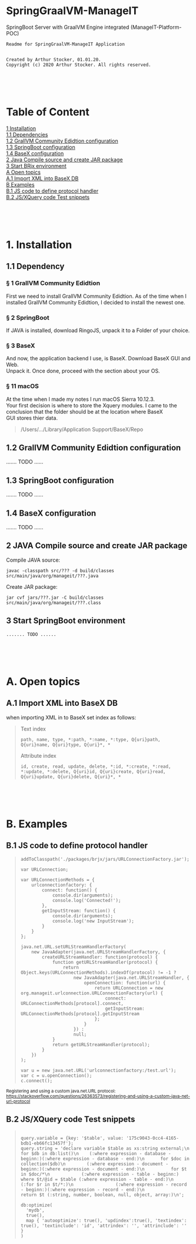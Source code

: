 # SpringGraalVM-ManageIT

SpringBoot Server with GraalVM Engine integrated (ManageIT-Platform-POC)

~~~
Readme for SpringGraalVM-ManageIT Application  
  
 
Created by Arthur Stocker, 01.01.20.  
Copyright (c) 2020 Arthur Stocker. All rights reserved.  
~~~


&nbsp;  
&nbsp;  
&nbsp;  
# Table of Content
[1    Installation](#1-installation)  
[1.1  Dependencies](#11-dependency)  
[1.2  GrallVM Community Edidtion configuration](#12-java-configuration)  
[1.3  SpringBoot configuration](#13-ringojs-configuration)   
[1.4  BaseX configuration](#14-basex-configuration)  
[2    Java Compile source and create JAR package](#2-java-compile-source-and-create-jar-package)  
[3    Start BRjx environment](#3-start-brjx-environment)  
[A    Open topics](#a-open-topics)  
[A.1  Import XML into BaseX DB](#a1-import-xml-into-basex-db)  
[B    Examples](#b-examples)  
[B.1  JS code to define protocol handler](#b1-js-code-to-define-protocol-handler)  
[B.2  JS/XQuery code Test snippets](#b2-js-code-testsnipets)  


&nbsp;  
&nbsp;  
&nbsp;  
# 1. Installation  
## 1.1 Dependency  

### § 1 GrallVM Community Edidtion  
First we need to install GrallVM Community Edidtion. As of the time when I installed GrallVM Community Edidtion, I decided to install the newest one.  

### § 2 SpringBoot  
If JAVA is installed, download RingoJS, unpack it to a Folder of your choice.  

### § 3 BaseX  
And now, the application backend I use, is BaseX. Download BaseX GUI and Web.  
Unpack it. Once done, proceed with the section about your OS.  


### § 11 macOS  
At the time when I made my notes I run macOS Sierra 10.12.3.  
Your first decision is where to store the Xquery modules. I came to the conclusion that the folder should be at the location where BaseX  
GUI stores thier data.  

> /Users/.../Library/Application Support/BaseX/Repo


## 1.2  GrallVM Community Edidtion configuration 
....... TODO ...... 

## 1.3 SpringBoot configuration 
....... TODO ...... 

## 1.4  BaseX configuration 
....... TODO ...... 

## 2 JAVA Compile source and create JAR package 
Compile JAVA source: 
````
javac -classpath src/??? -d build/classes src/main/java/org/manageit/???.java
````
Create JAR package: 
````
jar cvf jars/???.jar -C build/classes src/main/java/org/manageit/???.class
````

## 3 Start SpringBoot environment
```` 
....... TODO ...... 
````


&nbsp;  
&nbsp;  
&nbsp;  
# A. Open topics  

## A.1 Import XML into BaseX DB  

when importing XML in to BaseX set index as follows:
> Text index
> ```
> path, name, type, *:path, *:name, *:type, Q{uri}path, Q{uri}name, Q{uri}type, Q{uri}*, *
> ```
> Attribute index
> ```
> id, create, read, update, delete, *:id, *:create, *:read, *:update, *:delete, Q{uri}id, Q{uri}create, Q{uri}read, Q{uri}update, Q{uri}delete, Q{uri}*, *
> ```


&nbsp;  
&nbsp;  
&nbsp;  
# B. Examples  

## B.1 JS code to define protocol handler  

>```
> addToClasspath('./packages/brjx/jars/URLConnectionFactory.jar');
>
> var URLConnection;
> 
> var URLConnectionMethods = {
>     urlconnectionfactory: {
>         connect: function() {
>             console.dir(arguments);
>             console.log('Connected!');
>         },
>         getInputStream: function() {
>             console.dir(arguments);
>             console.log('new InputStream');
>         }
>     }
> };
> 
> java.net.URL.setURLStreamHandlerFactory(
>     new JavaAdapter(java.net.URLStreamHandlerFactory, {
>         createURLStreamHandler: function(protocol) {
>             function getURLStreamHandler(protocol) {
>                 return Object.keys(URLConnectionMethods).indexOf(protocol) != -1 ?
>                     new JavaAdapter(java.net.URLStreamHandler, {
>                         openConnection: function(url) {
>                             return URLConnection = new org.manageit.urlconnection.URLConnectionFactory(url) {
>                                 connect: URLConnectionMethods[protocol].connect,
>                                 getInputStream: URLConnectionMethods[protocol].getInputStream
>                             };
>                         }
>                     }) :
>                     null;
>             }
>             return getURLStreamHandler(protocol);
>         }
>     })
> );
> 
> var u = new java.net.URL('urlconnectionfactory:/test.url');
> var c = u.openConnection();
> c.connect();
> ```
<sub>Registering and using a custom java.net.URL protocol: https://stackoverflow.com/questions/26363573/registering-and-using-a-custom-java-net-url-protocol</sub>


## B.2 JS/XQuery code Test snippets 

> ```
> 
> query.variable = {key: '$table', value: '175c9043-0cc4-4165-bdb1-eb66fc13457f'};
> query.string = 'declare variable $table as xs:string external;\n  for $db in db:list()\n    (:where expression - database - beginn:)(:where expression - database - end:)\n      for $doc in collection($db)\n        (:where expression - document - beginn:)(:where expression - document - end:)\n          for $t in $doc/*\n            (:where expression - table - beginn:) where $t/@id = $table (:where expression - table - end:)\n              (:for $r in $t/*:)\n                (:where expression - record - beginn:)(:where expression - record - end:)\n                  return $t (:string, number, boolean, null, object, array:)\n';
> 
> db:optimize(
>   'mydb',
>   true(),
>   map { 'autooptimize': true(), 'updindex':true(), 'textindex': true(), 'textinclude': 'id', 'attrindex': '', 'attrinclude': '' }
> )
> 
> ```
